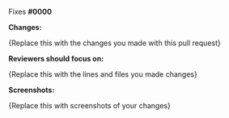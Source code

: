 Fixes **#0000**

**Changes:**

{Replace this with the changes you made with this pull request}

**Reviewers should focus on:**

{Replace this with the lines and files you made changes}

**Screenshots:**

{Replace this with screenshots of your changes}

